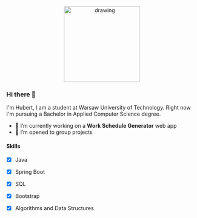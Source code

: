<div style="text-align:center">
  <img src="https://user-images.githubusercontent.com/60079684/118279315-48f04a00-b4cb-11eb-8365-057c5f06b9d9.jpg" alt="drawing" width="200"/>
</div>

### Hi there 👋
I'm Hubert, I am a student at Warsaw University of Technology.
Right now I'm pursuing a Bachelor in Applied Computer Science degree.
- 🔭 I’m currently working on a <strong>Work Schedule Generator</strong> web app
- 👯 I’m opened to group projects

#### Skills
- [x] Java
- [x] Spring Boot
- [x] SQL
- [x] Bootstrap
- [x] Algorithms and Data Structures


<!--
**nakielsh/nakielsh** is a ✨ _special_ ✨ repository because its `README.md` (this file) appears on your GitHub profile.

Here are some ideas to get you started:

- 🔭 I’m currently working on ...
- 🌱 I’m currently learning ...
- 👯 I’m looking to collaborate on ...
- 🤔 I’m looking for help with ...
- 💬 Ask me about ...
- 📫 How to reach me: ...
- 😄 Pronouns: ...
- ⚡ Fun fact: ...
-->


